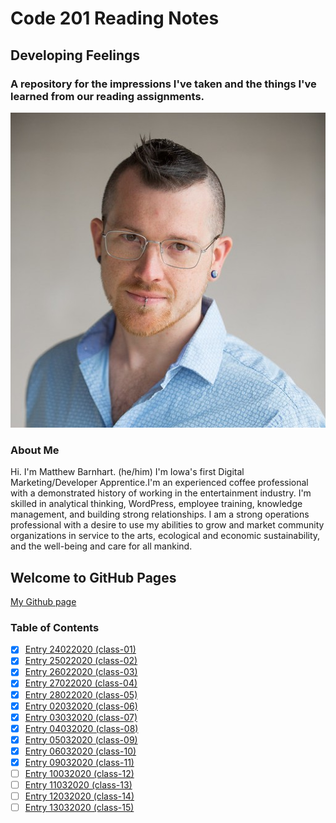 # Code 201 Reading Notes
## Developing Feelings
### A repository for the impressions I've taken and the things I've learned from our reading assignments.

![Matthew Barnhart](/images/resume-img.jpg)

### About Me
Hi. I'm Matthew Barnhart. (he/him) I'm Iowa's first Digital Marketing/Developer Apprentice.I'm an experienced coffee professional with a demonstrated history of working in the entertainment industry. I'm skilled in analytical thinking, WordPress, employee training, knowledge management, and building strong relationships. I am a strong operations professional with a desire  to use my abilities to grow and market community organizations in service to the arts, ecological and economic sustainability, and the well-being and care for all mankind.

## Welcome to GitHub Pages

[My Github page](https://mcbarnhart.github.io/)

### Table of Contents
- [x] [Entry 24022020 (class-01)](class-01.md)
- [x] [Entry 25022020 (class-02)](class-02.md)
- [x] [Entry 26022020 (class-03)](class-03.md)
- [x] [Entry 27022020 (class-04)](class-04.md)
- [x] [Entry 28022020 (class-05)](class-05.md)
- [x] [Entry 02032020 (class-06)](class-06.md)
- [x] [Entry 03032020 (class-07)](class-07.md)
- [x] [Entry 04032020 (class-08)](class-08.md)
- [x] [Entry 05032020 (class-09)](class-09.md)
- [x] [Entry 06032020 (class-10)](class-10.md)
- [x] [Entry 09032020 (class-11)](class-11.md)
- [ ] [Entry 10032020 (class-12)](class-12.md)
- [ ] [Entry 11032020 (class-13)](class-13.md)
- [ ] [Entry 12032020 (class-14)](class-14.md)
- [ ] [Entry 13032020 (class-15)](class-15.md)